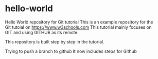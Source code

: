 # hello-world
Hello World repository for Git tutorial
This is an example repository for the Git tutoial on https://www.w3schools.com
This tutorial mainly focuses on GIT and using GITHUB as its remote.

This repository is built step by step in the tutorial.


Trying to push a branch to github
It now includes steps for Github
